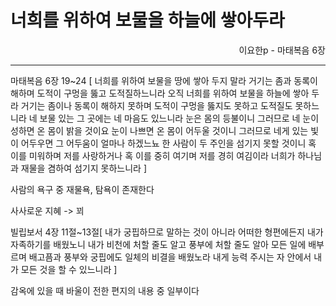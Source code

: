 # 너희를 위하여 보물을 하늘에 쌓아두라
<p align="right">이요한p - 마태복음 6장</p>

----

마태복음 6장 19~24 [
너희를 위하여 보물을 땅에 쌓아 두지 말라 거기는 좀과 동록이 해하며 도적이 구멍을 뚫고 도적질하느니라
오직 너희를 위하여 보물을 하늘에 쌓아 두라 거기는 좀이나 동록이 해하지 못하며 도적이 구멍을 뚫지도 못하고 도적질도 못하느니라
네 보물 있는 그 곳에는 네 마음도 있느니라
눈은 몸의 등불이니 그러므로 네 눈이 성하면 온 몸이 밝을 것이요
눈이 나쁘면 온 몸이 어두울 것이니 그러므로 네게 있는 빛이 어두우면 그 어두움이 얼마나 하겠느뇨
한 사람이 두 주인을 섬기지 못할 것이니 혹 이를 미워하며 저를 사랑하거나 혹 이를 중히 여기며 저를 경히 여김이라 너희가 하나님과 재물을 겸하여 섬기지 못하느니라
]

사람의 욕구 중 재물욕, 탐욕이 존재한다

사사로운 지혜 -> 꾀

빌립보서 4장 11절~13절[
내가 궁핍하므로 말하는 것이 아니라 어떠한 형편에든지 내가 자족하기를 배웠노니
내가 비천에 처할 줄도 알고 풍부에 처할 줄도 알아 모든 일에 배부르며 배고픔과 풍부와 궁핍에도 일체의 비결을 배웠노라
내게 능력 주시는 자 안에서 내가 모든 것을 할 수 있느니라
]

감옥에 있을 때 바울이 전한 편지의 내용 중 일부이다


